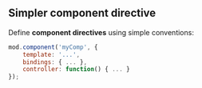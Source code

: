Simpler component directive
------

Define **component directives** using simple conventions:

```javascript
mod.component('myComp', {
    template: '...',
    bindings: { ... },
    controller: function() { ... }
});
```
